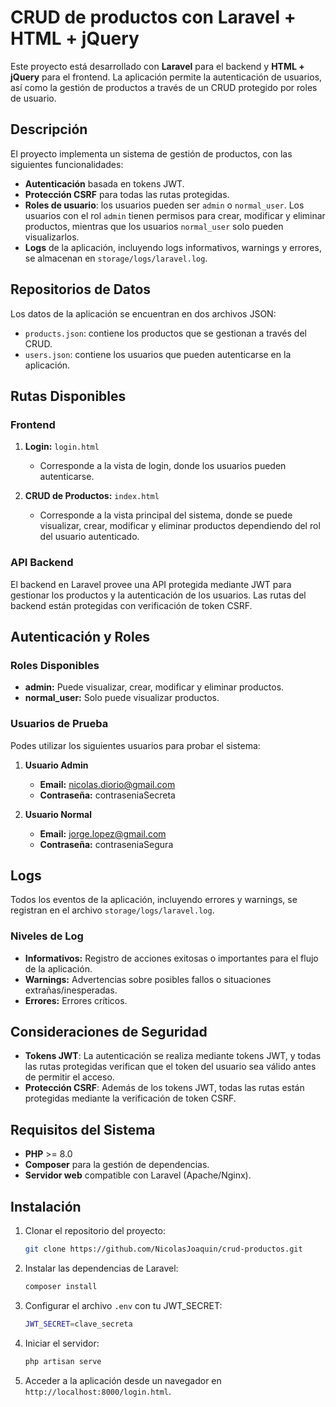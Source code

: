 # CRUD de productos con Laravel + HTML + jQuery

Este proyecto está desarrollado con **Laravel** para el backend y **HTML + jQuery** para el frontend. La aplicación permite la autenticación de usuarios, así como la gestión de productos a través de un CRUD protegido por roles de usuario.

## Descripción

El proyecto implementa un sistema de gestión de productos, con las siguientes funcionalidades:

- **Autenticación** basada en tokens JWT.
- **Protección CSRF** para todas las rutas protegidas.
- **Roles de usuario**: los usuarios pueden ser `admin` o `normal_user`. Los usuarios con el rol `admin` tienen permisos para crear, modificar y eliminar productos, mientras que los usuarios `normal_user` solo pueden visualizarlos.
- **Logs** de la aplicación, incluyendo logs informativos, warnings y errores, se almacenan en `storage/logs/laravel.log`.

## Repositorios de Datos

Los datos de la aplicación se encuentran en dos archivos JSON:

- `products.json`: contiene los productos que se gestionan a través del CRUD.
- `users.json`: contiene los usuarios que pueden autenticarse en la aplicación.

## Rutas Disponibles

### Frontend

1. **Login:** `login.html`

   - Corresponde a la vista de login, donde los usuarios pueden autenticarse.
2. **CRUD de Productos:** `index.html`

   - Corresponde a la vista principal del sistema, donde se puede visualizar, crear, modificar y eliminar productos dependiendo del rol del usuario autenticado.

### API Backend

El backend en Laravel provee una API protegida mediante JWT para gestionar los productos y la autenticación de los usuarios. Las rutas del backend están protegidas con verificación de token CSRF.

## Autenticación y Roles

### Roles Disponibles

- **admin:** Puede visualizar, crear, modificar y eliminar productos.
- **normal_user:** Solo puede visualizar productos.

### Usuarios de Prueba

Podes utilizar los siguientes usuarios para probar el sistema:

1. **Usuario Admin**

   - **Email:** nicolas.diorio@gmail.com
   - **Contraseña:** contraseniaSecreta
2. **Usuario Normal**

   - **Email:** jorge.lopez@gmail.com
   - **Contraseña:** contraseniaSegura

## Logs

Todos los eventos de la aplicación, incluyendo errores y warnings, se registran en el archivo `storage/logs/laravel.log`.

### Niveles de Log

- **Informativos:** Registro de acciones exitosas o importantes para el flujo de la aplicación.
- **Warnings:** Advertencias sobre posibles fallos o situaciones extrañas/inesperadas.
- **Errores:** Errores críticos.

## Consideraciones de Seguridad

- **Tokens JWT**: La autenticación se realiza mediante tokens JWT, y todas las rutas protegidas verifican que el token del usuario sea válido antes de permitir el acceso.
- **Protección CSRF**: Además de los tokens JWT, todas las rutas están protegidas mediante la verificación de token CSRF.

## Requisitos del Sistema

- **PHP** >= 8.0
- **Composer** para la gestión de dependencias.
- **Servidor web** compatible con Laravel (Apache/Nginx).

## Instalación

1. Clonar el repositorio del proyecto:

   ```bash
   git clone https://github.com/NicolasJoaquin/crud-productos.git
   ```
2. Instalar las dependencias de Laravel:

   ```bash
   composer install
   ```

3. Configurar el archivo `.env` con tu JWT_SECRET:

   ```bash
   JWT_SECRET=clave_secreta
   ```

4. Iniciar el servidor:

   ```bash
   php artisan serve
   ```

5. Acceder a la aplicación desde un navegador en `http://localhost:8000/login.html`.
